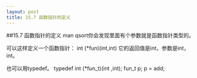 ```yaml
---
layout: post
title: 15.7 函数指针的定义 
---
```

##15.7 函数指针的定义
man qsort你会发现里面有个参数就是函数指针类型的。

可以这样定义一个函数指针：
	int (\*fun)(int,int)
它的返回值是int，参数是int，int。

也可以用typedef。
	typedef int (\*fun_t)(int ,int);
	fun_t p;
	p = add;


